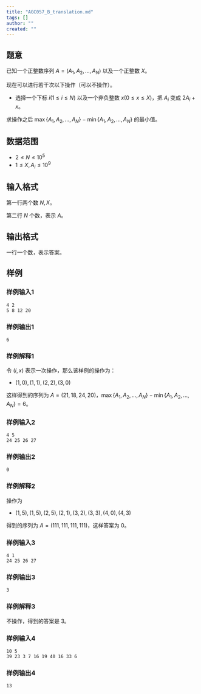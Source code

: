 ```yaml
---
title: "AGC057_B_translation.md"
tags: []
author: ""
created: ""
---
```


## 题意 

已知一个正整数序列 $A=(A_1,A_2,...,A_N)$ 以及一个正整数 $X$。

现在可以进行若干次以下操作（可以不操作）。

- 选择一个下标 $i(1\le i\le N)$ 以及一个非负整数 $x(0\le x\le X)$，把 $A_i$ 变成 $2A_i+x$。

求操作之后 $\max\{A_1,A_2,...,A_N\}-\min\{A_1,A_2,...,A_N\}$ 的最小值。

## 数据范围

- $2\le N\le 10^5$
- $1\le X,A_i\le 10^9$

## 输入格式

第一行两个数 $N,X$。

第二行 $N$ 个数，表示 $A$。

## 输出格式

一行一个数，表示答案。

## 样例

### 样例输入1

```
4 2
5 8 12 20
```

### 样例输出1

```
6
```

### 样例解释1

令 $(i,x)$ 表示一次操作，那么该样例的操作为：

- $(1,0),(1,1),(2,2),(3,0)$

这样得到的序列为 $A=(21,18,24,20)$，$\max\{A_1,A_2,...,A_N\}-\min\{A_1,A_2,...,A_N\}=6$。

### 样例输入2

```
4 5
24 25 26 27
```

### 样例输出2

```
0
```

### 样例解释2

操作为

- $(1,5), (1,5), (2,5), (2,1), (3,2), (3,3), (4,0), (4,3)$

得到的序列为 $A=(111,111,111,111)$，这样答案为 $0$。

### 样例输入3

```
4 1
24 25 26 27
```

### 样例输出3

```
3
```

### 样例解释3

不操作，得到的答案是 $3$。

### 样例输入4

```
10 5
39 23 3 7 16 19 40 16 33 6
```

### 样例输出4

```
13
```

